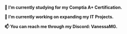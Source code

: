 <h4>
<p>🌱 I’m currently studying for my Comptia A+ Certification.</p>
<p>🔭 I’m currently working on expanding my IT Projects.</p>
<p>📫 You can reach me through my Discord: VanessaMG.</p>
</h4>

<!--
**IAmVanessaMG/IAmVanessaMG** is a ✨ _special_ ✨ repository because its `README.md` (this file) appears on your GitHub profile.

Here are some ideas to get you started:


- 🌱 I’m currently learning ...
- 👯 I’m looking to collaborate on ...
- 🤔 I’m looking for help with ...
- 💬 Ask me about ...

- 😄 Pronouns: ...
- ⚡ Fun fact: ...
-->
